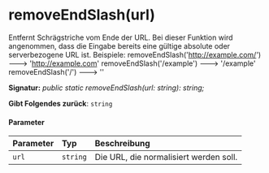 # <a name="removeendslashurl"></a>removeEndSlash(url)




Entfernt Schrägstriche vom Ende der URL. Bei dieser Funktion wird angenommen, dass die Eingabe bereits eine gültige absolute oder serverbezogene URL ist. Beispiele: removeEndSlash('http://example.com/') ---> 'http://example.com' removeEndSlash('/example') ---> '/example' removeEndSlash('/') ---> ''

**Signatur:** _public static removeEndSlash(url: string): string;_

**Gibt Folgendes zurück**: `string`





#### <a name="parameters"></a>Parameter


| Parameter       | Typ    | Beschreibung |
|:-------------|:---------------|:------------|
| `url`    | `string` | Die URL, die normalisiert werden soll. |


